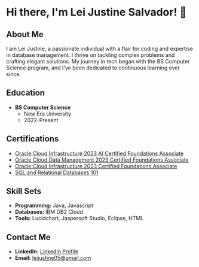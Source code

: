 # Hi there, I'm Lei Justine Salvador! 👋

## About Me

I am Lei Justine, a passionate individual with a flair for coding and expertise in database management. I thrive on tackling complex problems and crafting elegant solutions. My journey in tech began with the BS Computer Science program, and I've been dedicated to continuous learning ever since.

## Education

- **BS Computer Science**
  - New Era University
  - 2022-Present

## Certifications

- [Oracle Cloud Infrastructure 2023 AI Certified Foundations Associate](https://catalog-education.oracle.com/pls/certview/sharebadge?id=D590B4EAA2CDDCAD482A2DD4D38281AB78535BB596C57510BB7A0B38E44DC2FC)
- [Oracle Cloud Data Management 2023 Certified Foundations Associate](https://catalog-education.oracle.com/pls/certview/sharebadge?id=AF4E685EDBAD51232B5991E0405E9B134679639E2CF884A41ACCF970A58879D9&fbclid=IwAR1yFY7ajMk7jByTIKSBhRTvD3rc94UyBfk4PSZQtyeiaHqvZ9j4ELjuWcA)
- [Oracle Cloud Infrastructure 2023 Certified Foundations Associate](https://catalog-education.oracle.com/pls/certview/sharebadge?id=23D4E0BA7FA0DDF5276435B787E7AF47A95BC4D33D9D1A4E68AF7E4375F1D23A&fbclid=IwAR3ZlRVtqAJEBQOQ2LCcEMnbPbVmBXatnul17orDMHyq-As_A6UjAlRSBRE)
- [SQL and Relational Databases 101](https://courses.cognitiveclass.ai/certificates/9296f70cf33c4bf9ad8ad4f959316243)

## Skill Sets

- **Programming:** Java, Javascript
- **Databases:** IBM DB2 Cloud
- **Tools:** Lucidchart, Jaspersoft Studio, Eclipse, HTML

## Contact Me

- **LinkedIn:** [LinkedIn Profile](linkedin.com/in/lei-justine-1a364727b)
- **Email:** leijustine05@gmail.com
